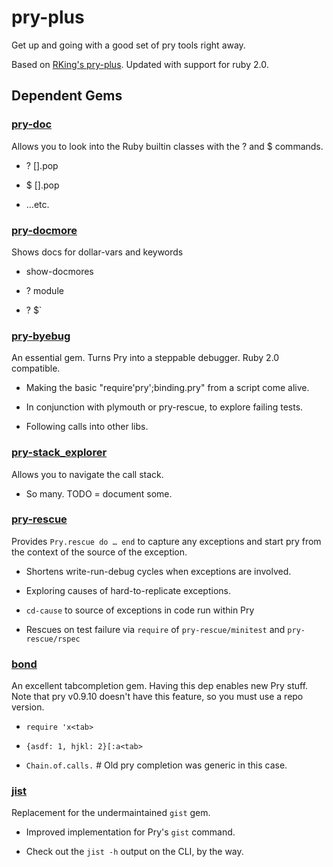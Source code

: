 pry-plus
========

Get up and going with a good set of pry tools right away.

Based on [RKing's pry-plus](https://github.com/rking/pry-plus). Updated with support for ruby 2.0.



Dependent Gems
--------------


### [pry-doc](http://banisterfiend.wordpress.com/)

Allows you to look into the Ruby builtin classes with the ? and $ commands.



- ? [].pop

- $ [].pop

- …etc.




### [pry-docmore](https://github.com/rking/pry-docmore/wiki)

Shows docs for dollar-vars and keywords



- show-docmores

- ? module

- ? $`




### [pry-byebug](https://github.com/deivid-rodriguez/byebug#readme)

An essential gem. Turns Pry into a steppable debugger. Ruby 2.0 compatible.



- Making the basic "require'pry';binding.pry" from a script come alive.

- In conjunction with plymouth or pry-rescue, to explore failing tests.

- Following calls into other libs.




### [pry-stack_explorer](https://github.com/pry/pry-stack_explorer#readme)

Allows you to navigate the call stack.



- So many. TODO = document some.




### [pry-rescue](https://github.com/ConradIrwin/pry-rescue#readme)

Provides `Pry.rescue do … end` to capture any exceptions and start pry from the context of the source of the exception.



- Shortens write-run-debug cycles when exceptions are involved.

- Exploring causes of hard-to-replicate exceptions.

- `cd-cause` to source of exceptions in code run within Pry

- Rescues on test failure via `require` of `pry-rescue/minitest` and `pry-rescue/rspec`




### [bond](http://tagaholic.me/bond/)

An excellent tabcompletion gem. Having this dep enables new Pry stuff. Note that pry v0.9.10 doesn't have this feature, so you must use a repo version.



- `require 'x<tab>`

- `{asdf: 1, hjkl: 2}[:a<tab>`

- `Chain.of.calls.`<tab> # Old pry completion was generic in this case.




### [jist](https://github.com/ConradIrwin/jist#readme)

Replacement for the undermaintained `gist` gem.



- Improved implementation for Pry's `gist` command.

- Check out the `jist -h` output on the CLI, by the way.




